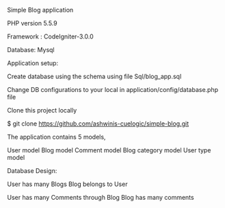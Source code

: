 Simple Blog application

PHP version 5.5.9

Framework : CodeIgniter-3.0.0

Database: Mysql


Application setup:

Create database using the schema using file Sql/blog_app.sql

Change DB configurations to your local in application/config/database.php file


Clone this project locally

$ git clone https://github.com/ashwinis-cuelogic/simple-blog.git

The application contains 5 models,

User model 
Blog model 
Comment model 
Blog category model 
User type model

Database Design:

User has many Blogs Blog belongs to User

User has many Comments through Blog Blog has many comments